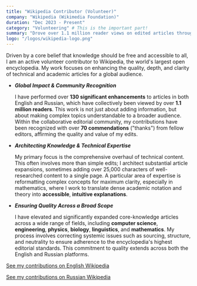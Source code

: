 ```yaml
---
title: "Wikipedia Contributor (Volunteer)"
company: "Wikipedia (Wikimedia Foundation)"
duration: "Dec 2023 - Present"
category: "Volunteering" # This is the important part!
summary: "Drove over 1.1 million reader views on edited articles through 130+ enhancements, earning 70+ commendations ('thanks') from the editorial community."
logo: "/logos/wikipedia-logo.png"
---
```


Driven by a core belief that knowledge should be free and accessible to all, I am an active volunteer contributor to Wikipedia, the world's largest open encyclopedia. My work focuses on enhancing the quality, depth, and clarity of technical and academic articles for a global audience.

- ***Global Impact & Community Recognition***
    
    I have performed over **130 significant enhancements** to articles in both English and Russian, which have collectively been viewed by over **1.1 million readers**. This work is not just about adding information, but about making complex topics understandable to a broader audience. Within the collaborative editorial community, my contributions have been recognized with over **70 commendations** ("thanks") from fellow editors, affirming the quality and value of my edits.

- ***Architecting Knowledge & Technical Expertise***

    My primary focus is the comprehensive overhaul of technical content. This often involves more than simple edits; I architect substantial article expansions, sometimes adding over 25,000 characters of well-researched content to a single page. A particular area of expertise is reformatting complex concepts for maximum clarity, especially in mathematics, where I work to translate dense academic notation and theory into **accessible**, **intuitive explanations**.

- ***Ensuring Quality Across a Broad Scope***
    
    I have elevated and significantly expanded core-knowledge articles across a wide range of fields, including **computer science**, **engineering**, **physics**, **biology**, **linguistics**, and **mathematics**. My process involves correcting systemic issues such as sourcing, structure, and neutrality to ensure adherence to the encyclopedia's highest editorial standards. This commitment to quality extends across both the English and Russian platforms.

[See my contributions on English Wikipedia](https://en.wikipedia.org/wiki/Special:Contributions/KibalchishTheCoder)

[See my contributions on Russian Wikipedia](https://ru.wikipedia.org/wiki/%D0%A1%D0%BB%D1%83%D0%B6%D0%B5%D0%B1%D0%BD%D0%B0%D1%8F:%D0%92%D0%BA%D0%BB%D0%B0%D0%B4/KibalchishTheCoder)